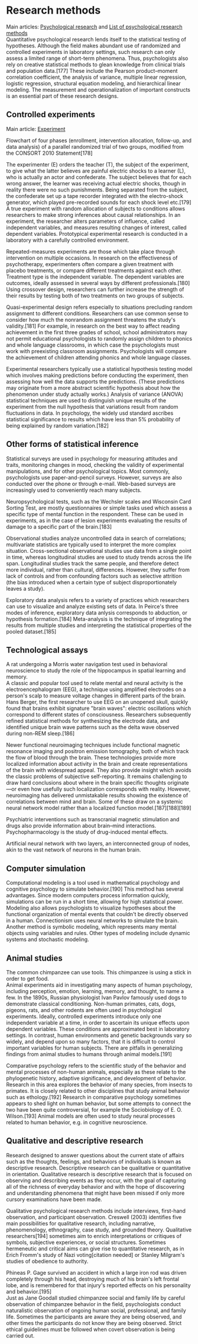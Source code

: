 # Research methods

Main articles: [Psychological research](https://en.wikipedia.org/wiki/Psychological_research) and [List of psychological research methods](https://en.wikipedia.org/wiki/List_of_psychological_research_methods)  
Quantitative psychological research lends itself to the statistical testing of hypotheses. Although the field makes abundant use of randomized and controlled experiments in laboratory settings, such research can only assess a limited range of short-term phenomena. Thus, psychologists also rely on creative statistical methods to glean knowledge from clinical trials and population data.\[177\] These include the Pearson product–moment correlation coefficient, the analysis of variance, multiple linear regression, logistic regression, structural equation modeling, and hierarchical linear modeling. The measurement and operationalization of important constructs is an essential part of these research designs.

## Controlled experiments

Main article: [Experiment](https://en.wikipedia.org/wiki/Experiment)

Flowchart of four phases \(enrollment, intervention allocation, follow-up, and data analysis\) of a parallel randomized trial of two groups, modified from the CONSORT 2010 Statement\[178\]

The experimenter \(E\) orders the teacher \(T\), the subject of the experiment, to give what the latter believes are painful electric shocks to a learner \(L\), who is actually an actor and confederate. The subject believes that for each wrong answer, the learner was receiving actual electric shocks, though in reality there were no such punishments. Being separated from the subject, the confederate set up a tape recorder integrated with the electro-shock generator, which played pre-recorded sounds for each shock level etc.\[179\]  
A true experiment with random allocation of subjects to conditions allows researchers to make strong inferences about causal relationships. In an experiment, the researcher alters parameters of influence, called independent variables, and measures resulting changes of interest, called dependent variables. Prototypical experimental research is conducted in a laboratory with a carefully controlled environment.

Repeated-measures experiments are those which take place through intervention on multiple occasions. In research on the effectiveness of psychotherapy, experimenters often compare a given treatment with placebo treatments, or compare different treatments against each other. Treatment type is the independent variable. The dependent variables are outcomes, ideally assessed in several ways by different professionals.\[180\] Using crossover design, researchers can further increase the strength of their results by testing both of two treatments on two groups of subjects.

Quasi-experimental design refers especially to situations precluding random assignment to different conditions. Researchers can use common sense to consider how much the nonrandom assignment threatens the study's validity.\[181\] For example, in research on the best way to affect reading achievement in the first three grades of school, school administrators may not permit educational psychologists to randomly assign children to phonics and whole language classrooms, in which case the psychologists must work with preexisting classroom assignments. Psychologists will compare the achievement of children attending phonics and whole language classes.

Experimental researchers typically use a statistical hypothesis testing model which involves making predictions before conducting the experiment, then assessing how well the data supports the predictions. \(These predictions may originate from a more abstract scientific hypothesis about how the phenomenon under study actually works.\) Analysis of variance \(ANOVA\) statistical techniques are used to distinguish unique results of the experiment from the null hypothesis that variations result from random fluctuations in data. In psychology, the widely usd standard ascribes statistical significance to results which have less than 5% probability of being explained by random variation.\[182\]

## Other forms of statistical inference

Statistical surveys are used in psychology for measuring attitudes and traits, monitoring changes in mood, checking the validity of experimental manipulations, and for other psychological topics. Most commonly, psychologists use paper-and-pencil surveys. However, surveys are also conducted over the phone or through e-mail. Web-based surveys are increasingly used to conveniently reach many subjects.

Neuropsychological tests, such as the Wechsler scales and Wisconsin Card Sorting Test, are mostly questionnaires or simple tasks used which assess a specific type of mental function in the respondent. These can be used in experiments, as in the case of lesion experiments evaluating the results of damage to a specific part of the brain.\[183\]

Observational studies analyze uncontrolled data in search of correlations; multivariate statistics are typically used to interpret the more complex situation. Cross-sectional observational studies use data from a single point in time, whereas longitudinal studies are used to study trends across the life span. Longitudinal studies track the same people, and therefore detect more individual, rather than cultural, differences. However, they suffer from lack of controls and from confounding factors such as selective attrition \(the bias introduced when a certain type of subject disproportionately leaves a study\).

Exploratory data analysis refers to a variety of practices which researchers can use to visualize and analyze existing sets of data. In Peirce's three modes of inference, exploratory data anlysis corresponds to abduction, or hypothesis formation.\[184\] Meta-analysis is the technique of integrating the results from multiple studies and interpreting the statistical properties of the pooled dataset.\[185\]

## Technological assays

A rat undergoing a Morris water navigation test used in behavioral neuroscience to study the role of the hippocampus in spatial learning and memory.  
A classic and popular tool used to relate mental and neural activity is the electroencephalogram \(EEG\), a technique using amplified electrodes on a person's scalp to measure voltage changes in different parts of the brain. Hans Berger, the first researcher to use EEG on an unopened skull, quickly found that brains exhibit signature "brain waves": electric oscillations which correspond to different states of consciousness. Researchers subsequently refined statistical methods for synthesizing the electrode data, and identified unique brain wave patterns such as the delta wave observed during non-REM sleep.\[186\]

Newer functional neuroimaging techniques include functional magnetic resonance imaging and positron emission tomography, both of which track the flow of blood through the brain. These technologies provide more localized information about activity in the brain and create representations of the brain with widespread appeal. They also provide insight which avoids the classic problems of subjective self-reporting. It remains challenging to draw hard conclusions about where in the brain specific thoughts originate—or even how usefully such localization corresponds with reality. However, neuroimaging has delivered unmistakable results showing the existence of correlations between mind and brain. Some of these draw on a systemic neural network model rather than a localized function model.\[187\]\[188\]\[189\]

Psychiatric interventions such as transcranial magnetic stimulation and drugs also provide information about brain–mind interactions. Psychopharmacology is the study of drug-induced mental effects.

Artificial neural network with two layers, an interconnected group of nodes, akin to the vast network of neurons in the human brain.

## Computer simulation

Computational modeling is a tool used in mathematical psychology and cognitive psychology to simulate behavior.\[190\] This method has several advantages. Since modern computers process information quickly, simulations can be run in a short time, allowing for high statistical power. Modeling also allows psychologists to visualize hypotheses about the functional organization of mental events that couldn't be directly observed in a human. Connectionism uses neural networks to simulate the brain. Another method is symbolic modeling, which represents many mental objects using variables and rules. Other types of modeling include dynamic systems and stochastic modeling.

## Animal studies

The common chimpanzee can use tools. This chimpanzee is using a stick in order to get food.  
Animal experiments aid in investigating many aspects of human psychology, including perception, emotion, learning, memory, and thought, to name a few. In the 1890s, Russian physiologist Ivan Pavlov famously used dogs to demonstrate classical conditioning. Non-human primates, cats, dogs, pigeons, rats, and other rodents are often used in psychological experiments. Ideally, controlled experiments introduce only one independent variable at a time, in order to ascertain its unique effects upon dependent variables. These conditions are approximated best in laboratory settings. In contrast, human environments and genetic backgrounds vary so widely, and depend upon so many factors, that it is difficult to control important variables for human subjects. There are pitfalls in generalizing findings from animal studies to humans through animal models.\[191\]

Comparative psychology refers to the scientific study of the behavior and mental processes of non-human animals, especially as these relate to the phylogenetic history, adaptive significance, and development of behavior. Research in this area explores the behavior of many species, from insects to primates. It is closely related to other disciplines that study animal behavior such as ethology.\[192\] Research in comparative psychology sometimes appears to shed light on human behavior, but some attempts to connect the two have been quite controversial, for example the Sociobiology of E. O. Wilson.\[193\] Animal models are often used to study neural processes related to human behavior, e.g. in cognitive neuroscience.

## Qualitative and descriptive research

Research designed to answer questions about the current state of affairs such as the thoughts, feelings, and behaviors of individuals is known as descriptive research. Descriptive research can be qualitative or quantitative in orientation. Qualitative research is descriptive research that is focused on observing and describing events as they occur, with the goal of capturing all of the richness of everyday behavior and with the hope of discovering and understanding phenomena that might have been missed if only more cursory examinations have been made.

Qualitative psychological research methods include interviews, first-hand observation, and participant observation. Creswell \(2003\) identifies five main possibilities for qualitative research, including narrative, phenomenology, ethnography, case study, and grounded theory. Qualitative researchers\[194\] sometimes aim to enrich interpretations or critiques of symbols, subjective experiences, or social structures. Sometimes hermeneutic and critical aims can give rise to quantitative research, as in Erich Fromm's study of Nazi voting\[citation needed\] or Stanley Milgram's studies of obedience to authority.

Phineas P. Gage survived an accident in which a large iron rod was driven completely through his head, destroying much of his brain's left frontal lobe, and is remembered for that injury's reported effects on his personality and behavior.\[195\]  
Just as Jane Goodall studied chimpanzee social and family life by careful observation of chimpanzee behavior in the field, psychologists conduct naturalistic observation of ongoing human social, professional, and family life. Sometimes the participants are aware they are being observed, and other times the participants do not know they are being observed. Strict ethical guidelines must be followed when covert observation is being carried out.



